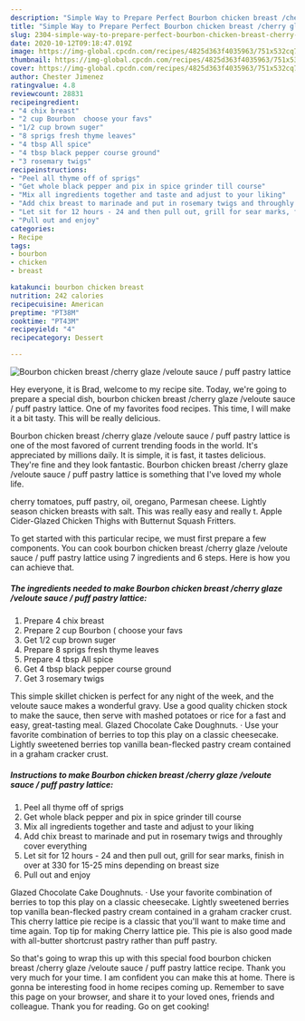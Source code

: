 ```yaml
---
description: "Simple Way to Prepare Perfect Bourbon chicken breast /cherry glaze /veloute sauce / puff pastry lattice"
title: "Simple Way to Prepare Perfect Bourbon chicken breast /cherry glaze /veloute sauce / puff pastry lattice"
slug: 2304-simple-way-to-prepare-perfect-bourbon-chicken-breast-cherry-glaze-veloute-sauce-puff-pastry-lattice
date: 2020-10-12T09:18:47.019Z
image: https://img-global.cpcdn.com/recipes/4825d363f4035963/751x532cq70/bourbon-chicken-breast-cherry-glaze-veloute-sauce-puff-pastry-lattice-recipe-main-photo.jpg
thumbnail: https://img-global.cpcdn.com/recipes/4825d363f4035963/751x532cq70/bourbon-chicken-breast-cherry-glaze-veloute-sauce-puff-pastry-lattice-recipe-main-photo.jpg
cover: https://img-global.cpcdn.com/recipes/4825d363f4035963/751x532cq70/bourbon-chicken-breast-cherry-glaze-veloute-sauce-puff-pastry-lattice-recipe-main-photo.jpg
author: Chester Jimenez
ratingvalue: 4.8
reviewcount: 28831
recipeingredient:
- "4 chix breast"
- "2 cup Bourbon  choose your favs"
- "1/2 cup brown suger"
- "8 sprigs fresh thyme leaves"
- "4 tbsp All spice"
- "4 tbsp black pepper course ground"
- "3 rosemary twigs"
recipeinstructions:
- "Peel all thyme off of sprigs"
- "Get whole black pepper and pix in spice grinder till course"
- "Mix all ingredients together and taste and adjust to your liking"
- "Add chix breast to marinade and put in rosemary twigs and throughly cover everything"
- "Let sit for 12 hours - 24 and then pull out, grill for sear marks, finish in over at 330 for 15-25 mins depending on breast size"
- "Pull out and enjoy"
categories:
- Recipe
tags:
- bourbon
- chicken
- breast

katakunci: bourbon chicken breast 
nutrition: 242 calories
recipecuisine: American
preptime: "PT38M"
cooktime: "PT43M"
recipeyield: "4"
recipecategory: Dessert

---
```



![Bourbon chicken breast /cherry glaze /veloute sauce / puff pastry lattice](https://img-global.cpcdn.com/recipes/4825d363f4035963/751x532cq70/bourbon-chicken-breast-cherry-glaze-veloute-sauce-puff-pastry-lattice-recipe-main-photo.jpg)

Hey everyone, it is Brad, welcome to my recipe site. Today, we're going to prepare a special dish, bourbon chicken breast /cherry glaze /veloute sauce / puff pastry lattice. One of my favorites food recipes. This time, I will make it a bit tasty. This will be really delicious.

Bourbon chicken breast /cherry glaze /veloute sauce / puff pastry lattice is one of the most favored of current trending foods in the world. It's appreciated by millions daily. It is simple, it is fast, it tastes delicious. They're fine and they look fantastic. Bourbon chicken breast /cherry glaze /veloute sauce / puff pastry lattice is something that I've loved my whole life.

cherry tomatoes, puff pastry, oil, oregano, Parmesan cheese. Lightly season chicken breasts with salt. This was really easy and really t. Apple Cider-Glazed Chicken Thighs with Butternut Squash Fritters.


To get started with this particular recipe, we must first prepare a few components. You can cook bourbon chicken breast /cherry glaze /veloute sauce / puff pastry lattice using 7 ingredients and 6 steps. Here is how you can achieve that.

<!--inarticleads1-->

##### The ingredients needed to make Bourbon chicken breast /cherry glaze /veloute sauce / puff pastry lattice:

1. Prepare 4 chix breast
1. Prepare 2 cup Bourbon ( choose your favs
1. Get 1/2 cup brown suger
1. Prepare 8 sprigs fresh thyme leaves
1. Prepare 4 tbsp All spice
1. Get 4 tbsp black pepper course ground
1. Get 3 rosemary twigs


This simple skillet chicken is perfect for any night of the week, and the veloute sauce makes a wonderful gravy. Use a good quality chicken stock to make the sauce, then serve with mashed potatoes or rice for a fast and easy, great-tasting meal. Glazed Chocolate Cake Doughnuts. · Use your favorite combination of berries to top this play on a classic cheesecake. Lightly sweetened berries top vanilla bean-flecked pastry cream contained in a graham cracker crust. 

<!--inarticleads2-->

##### Instructions to make Bourbon chicken breast /cherry glaze /veloute sauce / puff pastry lattice:

1. Peel all thyme off of sprigs
1. Get whole black pepper and pix in spice grinder till course
1. Mix all ingredients together and taste and adjust to your liking
1. Add chix breast to marinade and put in rosemary twigs and throughly cover everything
1. Let sit for 12 hours - 24 and then pull out, grill for sear marks, finish in over at 330 for 15-25 mins depending on breast size
1. Pull out and enjoy


Glazed Chocolate Cake Doughnuts. · Use your favorite combination of berries to top this play on a classic cheesecake. Lightly sweetened berries top vanilla bean-flecked pastry cream contained in a graham cracker crust. This cherry lattice pie recipe is a classic that you&#39;ll want to make time and time again. Top tip for making Cherry lattice pie. This pie is also good made with all-butter shortcrust pastry rather than puff pastry. 

So that's going to wrap this up with this special food bourbon chicken breast /cherry glaze /veloute sauce / puff pastry lattice recipe. Thank you very much for your time. I am confident you can make this at home. There is gonna be interesting food in home recipes coming up. Remember to save this page on your browser, and share it to your loved ones, friends and colleague. Thank you for reading. Go on get cooking!
